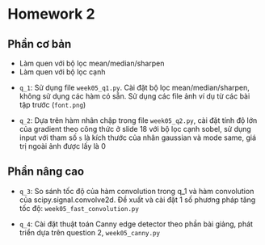# Homework 2

## Phần cơ bản
- Làm quen với bộ lọc mean/median/sharpen
- Làm quen với bộ lọc cạnh

+ `q_1`: Sử dụng file `week05_q1.py`.
Cài đặt bộ lọc mean/median/sharpen, không sử dụng các hàm có sẵn.
Sử dụng các file ảnh ví dụ từ các bài tập trước (`font.png`)
    
+ `q_2`: Dựa trên hàm nhân chập trong file `week05_q2.py`,
cài đặt tính độ lớn của gradient theo công thức ở slide 18 với bộ lọc cạnh sobel,
sử dụng input với tham số `s` là kích thước của nhân gaussian và mode same,
giá trị ngoài ảnh được lấy là 0 


## Phần nâng cao 

+ `q_3`: So sánh tốc độ của hàm convolution trong q_1 và hàm convolution của scipy.signal.convolve2d.
Đề xuất và cài đặt 1 số phương pháp tăng tốc độ: `week05_fast_convolution.py`    

+ `q_4`: Cài đặt thuật toán Canny edge detector theo phần bài giảng,
phát triển dựa trên question 2, `week05_canny.py` 

